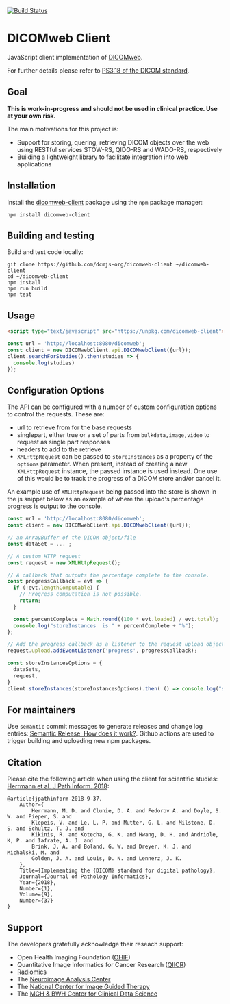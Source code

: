 [![Build Status](https://travis-ci.com/dcmjs-org/dicomweb-client.svg?branch=master)](https://travis-ci.com/dcmjs-org/dicomweb-client)

# DICOMweb Client

JavaScript client implementation of [DICOMweb](https://www.dicomstandard.org/dicomweb/).

For further details please refer to [PS3.18 of the DICOM standard](http://dicom.nema.org/medical/dicom/current/output/chtml/part18/PS3.18.html).


## Goal

**This is work-in-progress and should not be used in clinical practice.  Use at your own risk.**

The main motivations for this project is:
* Support for storing, quering, retrieving DICOM objects over the web using RESTful services STOW-RS, QIDO-RS and WADO-RS, respectively
* Building a lightweight library to facilitate integration into web applications

## Installation

Install the [dicomweb-client](https://www.npmjs.com/package/dicomweb-client) package using the `npm` package manager:

```None
npm install dicomweb-client
```

## Building and testing

Build and test code locally:

```None
git clone https://github.com/dcmjs-org/dicomweb-client ~/dicomweb-client
cd ~/dicomweb-client
npm install
npm run build
npm test
```

## Usage

```html
<script type="text/javascript" src="https://unpkg.com/dicomweb-client"></script>
```

```js
const url = 'http://localhost:8080/dicomweb';
const client = new DICOMwebClient.api.DICOMwebClient({url});
client.searchForStudies().then(studies => {
  console.log(studies)
});
```

## Configuration Options
The API can be configured with a number of custom configuration options to control the requests.  These are:
* url to retrieve from for the base requests
* singlepart, either true or a set of parts from `bulkdata,image,video` to request as single part responses
* headers to add to the retrieve
* `XMLHttpRequest` can be passed to `storeInstances` as a property of the `options` parameter. When present, instead of creating a new `XMLHttpRequest` instance, the passed instance is used instead. One use of this would be to track the progress of a DICOM store and/or cancel it.

An example use of `XMLHttpRequest` being passed into the store is shown in the js snippet below 
as an example of where the upload's percentage progress is output to the console.

```js
const url = 'http://localhost:8080/dicomweb';
const client = new DICOMwebClient.api.DICOMwebClient({url});

// an ArrayBuffer of the DICOM object/file
const dataSet = ... ; 

// A custom HTTP request
const request = new XMLHttpRequest();

// A callback that outputs the percentage complete to the console.
const progressCallback = evt => {
  if (!evt.lengthComputable) {
    // Progress computation is not possible.
    return;
  }

  const percentComplete = Math.round((100 * evt.loaded) / evt.total);
  console.log("storeInstances  is " + percentComplete + "%");
};

// Add the progress callback as a listener to the request upload object.
request.upload.addEventListener('progress', progressCallback);

const storeInstancesOptions = {
  dataSets,
  request,
}
client.storeInstances(storeInstancesOptions).then( () => console.log("storeInstances completed successfully.") );

```

## For maintainers

Use `semantic` commit messages to generate releases and change log entries: [Semantic Release: How does it work?](https://semantic-release.gitbook.io/semantic-release/#how-does-it-work).  Github actions are used to trigger building and uploading new npm packages.

## Citation

Please cite the following article when using the client for scientific studies: [Herrmann et al. J Path Inform. 2018](http://www.jpathinformatics.org/article.asp?issn=2153-3539;year=2018;volume=9;issue=1;spage=37;epage=37;aulast=Herrmann):

```None
@article{jpathinform-2018-9-37,
    Author={
        Herrmann, M. D. and Clunie, D. A. and Fedorov A. and Doyle, S. W. and Pieper, S. and
        Klepeis, V. and Le, L. P. and Mutter, G. L. and Milstone, D. S. and Schultz, T. J. and
        Kikinis, R. and Kotecha, G. K. and Hwang, D. H. and Andriole, K, P. and Iafrate, A. J. and
        Brink, J. A. and Boland, G. W. and Dreyer, K. J. and Michalski, M. and
        Golden, J. A. and Louis, D. N. and Lennerz, J. K.
    },
    Title={Implementing the {DICOM} standard for digital pathology},
    Journal={Journal of Pathology Informatics},
    Year={2018},
    Number={1},
    Volume={9},
    Number={37}
}

```

## Support

The developers gratefully acknowledge their reseach support:
* Open Health Imaging Foundation ([OHIF](http://ohif.org))
* Quantitative Image Informatics for Cancer Research ([QIICR](http://qiicr.org))
* [Radiomics](http://radiomics.io)
* The [Neuroimage Analysis Center](http://nac.spl.harvard.edu)
* The [National Center for Image Guided Therapy](http://ncigt.org)
* The [MGH & BWH Center for Clinical Data Science](https://www.ccds.io/)


